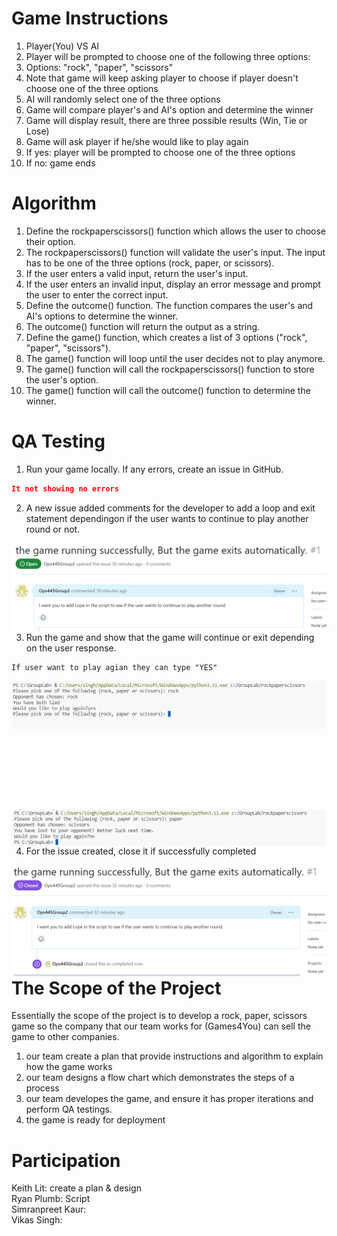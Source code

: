 # Game Instructions
1) Player(You) VS AI <br>
2) Player will be prompted to choose one of the following three options: <br>
3) Options: "rock", "paper", "scissors" <br>
4) Note that game will keep asking player to choose if player doesn't choose one of the three options <br>
5) AI will randomly select one of the three options <br>
6) Game will compare player's and AI's option and determine the winner <br>
7) Game will display result, there are three possible results (Win, Tie or Lose) <br>
8) Game will ask player if he/she would like to play again <br>
9) If yes: player will be prompted to choose one of the three options <br>
10) If no: game ends <br>

# Algorithm
1) Define the rockpaperscissors() function which allows the user to choose their option.<br>
2) The rockpaperscissors() function will validate the user's input. The input has to be one of the three options (rock, paper, or scissors).<br>
3) If the user enters a valid input, return the user's input.<br>
4) If the user enters an invalid input, display an error message and prompt the user to enter the correct input.<br>
5) Define the outcome() function. The function compares the user's and AI's options to determine the winner.<br>
6) The outcome() function will return the output as a string.<br>
7) Define the game() function, which creates a list of 3 options ("rock", "paper", "scissors").<br>
8) The game() function will loop until the user decides not to play anymore.<br>
9) The game() function will call the rockpaperscissors() function to store the user's option.<br>
10) The game() function will call the outcome() function to determine the winner.<br>

# QA Testing
1. Run your game locally. If any errors, create an issue in GitHub.

```json
It not showing no errors
```
2. A new issue added comments for the developer to add a loop and exit statement dependingon if the user wants to continue to play another round or not.

<img src="2.jpeg"
     alt="Issue creeted"
     style="float: left; margin-right: 10px;" />
    

3. Run the game and show that the game will continue or exit depending on the user response.

```
If user want to play agian they can type "YES" 
```
<img src="4.jpeg"
     alt="Issue creeted"
     style="float: left; margin-right: 10px;" />

```
If user do not want to play agian they can type "NO" 
```

<img src="1.jpeg"
     alt="Issue creeted"
     style="float: left; margin-right: 10px;" />


4. For the issue created, close it if successfully completed

<img src="3.jpeg"
     alt="Issue creeted"
     style="float: left; margin-right: 10px;" />


# The Scope of the Project
Essentially the scope of the project is to develop a rock, paper, scissors game so the company that our team works for (Games4You) can sell the game to other companies. <br>
1) our team create a plan that provide instructions and algorithm to explain how the game works <br>
2) our team designs a flow chart which demonstrates the steps of a process <br>
3) our team developes the game, and ensure it has proper iterations and perform QA testings. <br>
4) the game is ready for deployment <br>

# Participation
Keith Lit: create a plan & design <br>
Ryan Plumb: Script <br> 
Simranpreet Kaur: <br>
Vikas Singh: <br>
